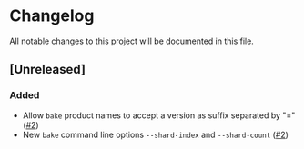 # Changelog

All notable changes to this project will be documented in this file.

## [Unreleased]

### Added

- Allow `bake` product names to accept a version as suffix separated by "=" ([#2])
- New `bake` command line options `--shard-index` and `--shard-count` ([#2])

[#2]: https://github.com/stackabletech/image-tools/pull/2
